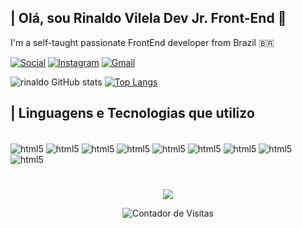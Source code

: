 ## | Olá, sou Rinaldo Vilela Dev Jr. Front-End 👋

I'm a self-taught passionate FrontEnd developer from Brazil :brazil:

[![Social](https://img.shields.io/badge/LinkedIn-0077B5?style=for-the-badge&logo=linkedin&logoColor=white)](https://www.linkedin.com/in/rinaldo-alves-28847a194/)
[![Instagram](https://img.shields.io/badge/Instagram-E4405F?style=for-the-badge&logo=instagram&logoColor=white)](https://www.instagram.com/rinaldovilela/)
[![Gmail](https://img.shields.io/badge/Gmail-D14836?style=for-the-badge&logo=gmail&logoColor=white)](mailto:rinaldoalvesvilela@hotmail.com)

![rinaldo GitHub stats](https://github-readme-stats.vercel.app/api?username=rinaldovilela&show_icons=true&theme=dracula)
[![Top Langs](https://github-readme-stats.vercel.app/api/top-langs/?username=rinaldovilela&layout=compact&theme=dracula)](https://github.com/rinaldovilela/github-readme-stats)

## | Linguagens e Tecnologias que utilizo

<div style="display: inline_block"><br/>
  <img align="center" alt="html5" src="https://img.shields.io/badge/JavaScript-F7DF1E?style=for-the-badge&logo=javascript&logoColor=black" />
  <img align="center" alt="html5" src="https://img.shields.io/badge/TypeScript-007ACC?style=for-the-badge&logo=typescript&logoColor=white" />
  <img align="center" alt="html5" src="https://img.shields.io/badge/React-20232A?style=for-the-badge&logo=react&logoColor=61DAFB"/>
  <img align="center" alt="html5" src="https://img.shields.io/badge/HTML5-E34F26?style=for-the-badge&logo=html5&logoColor=white" />
  <img align="center" alt="html5" src="https://img.shields.io/badge/CSS-239120?&style=for-the-badge&logo=css3&logoColor=white" />
  <img align="center" alt="html5" src="https://img.shields.io/badge/Sass-CC6699?style=for-the-badge&logo=sass&logoColor=white"/>
  <img align="center" alt="html5" src="https://img.shields.io/badge/Tailwind_CSS-38B2AC?style=for-the-badge&logo=tailwind-css&logoColor=white"/>
  <img align="center" alt="html5" src="https://img.shields.io/badge/Node.js-43853D?style=for-the-badge&logo=node.js&logoColor=white" />
  <img align="center" alt="html5" src="https://img.shields.io/badge/Python-14354C?style=for-the-badge&logo=python&logoColor=white" />
</div>

#

<p align="center">   <img alingn="center" src="https://profile-counter.glitch.me/rinaldovilela/count.svg" /></p>
<p align="center">
  <img align="center" src="https://profile-counterr.softexgarantias.workers.dev/" alt="Contador de Visitas" />
</p>

